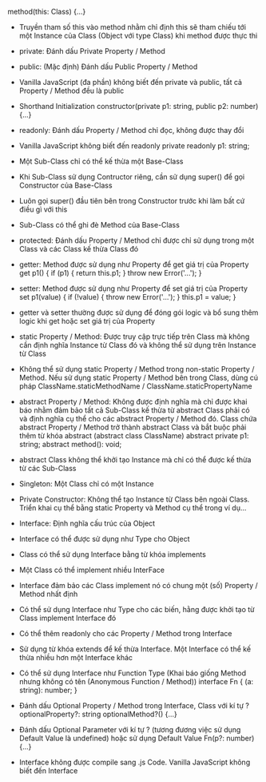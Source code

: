 method(this: Class) {...}

- Truyền tham số this vào method nhằm chỉ định this sẽ tham chiếu tới một Instance của Class (Object với type Class) khi method được thực thi

- private: Đánh dấu Private Property / Method
- public: (Mặc định) Đánh dấu Public Property / Method
- Vanilla JavaScript (đa phần) không biết đến private và public, tất cả Property / Method đều là public

- Shorthand Initialization
  constructor(private p1: string, public p2: number) {...}

- readonly: Đánh dấu Property / Method chỉ đọc, không được thay đổi
- Vanilla JavaScript không biết đến readonly
  private readonly p1: string;

- Một Sub-Class chỉ có thể kế thừa một Base-Class
- Khi Sub-Class sử dụng Contructor riêng, cần sử dụng super() để gọi Constructor của Base-Class
- Luôn gọi super() đầu tiên bên trong Constructor trước khi làm bất cứ điều gì với this

- Sub-Class có thể ghi đè Method của Base-Class
- protected: Đánh dấu Property / Method chỉ được chỉ sử dụng trong một Class và các Class kế thừa Class đó

- getter: Method được sử dụng như Property để get giá trị của Property
  get p1() {
  if (p1) {
  return this.p1;
  }
  throw new Error('...');
  }
- setter: Method được sử dụng như Property để set giá trị của Property
  set p1(value) {
  if (!value) {
  throw new Error('...');
  }
  this.p1 = value;
  }
- getter và setter thường được sử dụng để đóng gói logic và bổ sung thêm logic khi get hoặc set giá trị của Property

- static Property / Method: Được truy cập trực tiếp trên Class mà không cần định nghĩa Instance từ Class đó và không thể sử dụng trên Instance từ Class
- Không thể sử dụng static Property / Method trong non-static Property / Method. Nếu sử dụng static Property / Method bên trong Class, dùng cú pháp ClassName.staticMethodName / ClassName.staticPropertyName

- abstract Property / Method: Không được định nghĩa mà chỉ được khai báo nhằm đảm bảo tất cả Sub-Class kế thừa từ abstract Class phải có và định nghĩa cụ thể cho các abstract Property / Method đó. Class chứa abstract Property / Method trở thành abstract Class và bắt buộc phải thêm từ khóa abstract (abstract class ClassName)
  abstract private p1: string;
  abstract method(): void;
- abstract Class không thể khởi tạo Instance mà chỉ có thể được kế thừa từ các Sub-Class

- Singleton: Một Class chỉ có một Instance
- Private Constructor: Không thể tạo Instance từ Class bên ngoài Class. Triển khai cụ thể bằng static Property và Method cụ thể trong ví dụ...

- Interface: Định nghĩa cấu trúc của Object
- Interface có thể được sử dụng như Type cho Object

- Class có thể sử dụng Interface bằng từ khóa implements
- Một Class có thể implement nhiều InterFace
- Interface đảm bảo các Class implement nó có chung một (số) Property / Method nhất định
- Có thể sử dụng Interface như Type cho các biến, hằng được khởi tạo từ Class implement Interface đó

- Có thể thêm readonly cho các Property / Method trong Interface

- Sử dụng từ khóa extends để kế thừa Interface. Một Interface có thể kế thừa nhiều hơn một Interface khác

- Có thể sử dụng Interface như Function Type (Khai báo giống Method nhưng không có tên (Anonymous Function / Method))
  interface Fn {
  (a: string): number;
  }

- Đánh dấu Optional Property / Method trong Interface, Class với kí tự ?
  optionalProperty?: string
  optionalMethod?() {...}
- Đánh dấu Optional Parameter với kí tự ? (tương đương việc sử dụng Default Value là undefined) hoặc sử dụng Default Value
  Fn(p?: number) {...}

- Interface không được compile sang .js Code. Vanilla JavaScript không biết đến Interface
